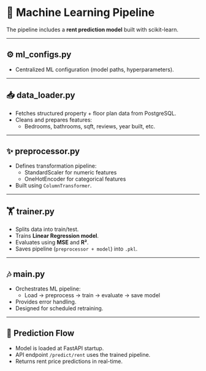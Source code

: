 # 🧠 Machine Learning Pipeline

The pipeline includes a **rent prediction model** built with scikit-learn.  

---

## ⚙️ ml_configs.py
- Centralized ML configuration (model paths, hyperparameters).

---

## 📥 data_loader.py
- Fetches structured property + floor plan data from PostgreSQL.
- Cleans and prepares features:
  - Bedrooms, bathrooms, sqft, reviews, year built, etc.

---

## ✨ preprocessor.py
- Defines transformation pipeline:
  - StandardScaler for numeric features
  - OneHotEncoder for categorical features
- Built using `ColumnTransformer`.

---

## 🏋️ trainer.py
- Splits data into train/test.
- Trains **Linear Regression model**.
- Evaluates using **MSE** and **R²**.
- Saves pipeline (`preprocessor + model`) into `.pkl`.

---

## 🎶 main.py
- Orchestrates ML pipeline:
  - Load → preprocess → train → evaluate → save model
- Provides error handling.
- Designed for scheduled retraining.

---

## 🔮 Prediction Flow
- Model is loaded at FastAPI startup.
- API endpoint `/predict/rent` uses the trained pipeline.
- Returns rent price predictions in real-time.
